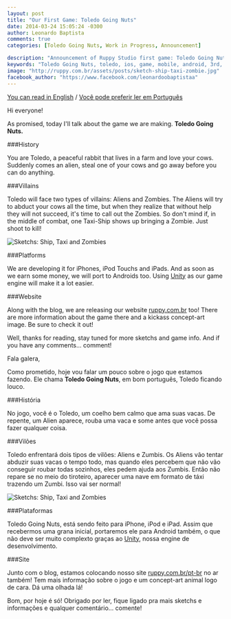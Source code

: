 ```yaml
---
layout: post
title: "Our First Game: Toledo Going Nuts"
date: 2014-03-24 15:05:24 -0300
author: Leonardo Baptista
comments: true
categories: [Toledo Going Nuts, Work in Progress, Announcement]

description: "Announcement of Ruppy Studio first game: Toledo Going Nuts"
keywords: "Toledo Going Nuts, toledo, ios, game, mobile, android, 3rd, person, shooter"
image: "http://ruppy.com.br/assets/posts/sketch-ship-taxi-zombie.jpg"
facebook_author: "https://www.facebook.com/leonardoobaptistaa"
---
```

<a href="#en" class="english-button">You can read in English</a>
/
<a href="#pt" class="portuguese-button">Você pode preferir ler em Português</a>

<div class="english" markdown="1">
Hi everyone!

As promised, today I'll talk about the game we are making.
**Toledo Going Nuts.**

###History

You are Toledo, a peaceful rabbit that lives in a farm and love your cows.
Suddenly comes an alien, steal one of your cows and go away before you can do
anything.

###Villains

Toledo will face two types of villains: Aliens and Zombies. The Aliens will try
to abduct your cows all the time, but when they realize that without help they
will not succeed, it's time to call out the Zombies. So don't mind if, in the
middle of combat, one Taxi-Ship shows up bringing a Zombie. Just shoot to kill!

![Sketchs: Ship, Taxi and Zombies](/assets/posts/sketch-ship-taxi-zombie.jpg)

###Platforms

We are developing it for iPhones, iPod Touchs and iPads. And as soon as we
earn some money, we will port to Androids too. Using
[Unity](https://unity3d.com) as our game engine will make it a lot easier.

###Website

Along with the blog, we are releasing our website
[ruppy.com.br](http://ruppy.com.br/) too! There are more information about the
game there and a kickass concept-art image. Be sure to check it out!

Well, thanks for reading, stay tuned for more sketchs and game info. And if you
have any comments... comment!

</div>

<div class="portuguese" markdown="1">
Fala galera,

Como prometido, hoje vou falar um pouco sobre o jogo que estamos fazendo.
Ele chama **Toledo Going Nuts**, em bom português, Toledo ficando louco.

###História

No jogo, você é o Toledo, um coelho bem calmo que ama suas vacas. De repente,
um Alien aparece, rouba uma vaca e some antes que você possa fazer qualquer
coisa.

###Vilões

Toledo enfrentará dois tipos de vilões: Aliens e Zumbis. Os Aliens vão tentar
abduzir suas vacas o tempo todo, mas quando eles percebem que não vão conseguir
roubar todas sozinhos, eles pedem ajuda aos Zumbis. Então não repare se no meio
do tiroteiro, aparecer uma nave em formato de táxi trazendo um Zumbi.
Isso vai ser normal!

![Sketchs: Ship, Taxi and Zombies](/assets/posts/sketch-ship-taxi-zombie.jpg)

###Plataformas

Toledo Going Nuts, está sendo feito para iPhone, iPod e iPad. Assim que
recebermos uma grana inicial, portaremos ele para Android também, o que não deve
ser muito complexto graças ao [Unity](https://unity3d.com), nossa engine de
desenvolvimento.

###Site

Junto com o blog, estamos colocando nosso site
[ruppy.com.br/pt-br](http://ruppy.com.br/pt-br) no ar também! Tem mais
informação sobre o jogo e um concept-art animal logo de cara. Dá uma olhada lá!

Bom, por hoje é só! Obrigado por ler, fique ligado pra mais sketchs e
informações e qualquer comentário... comente!

</div>
